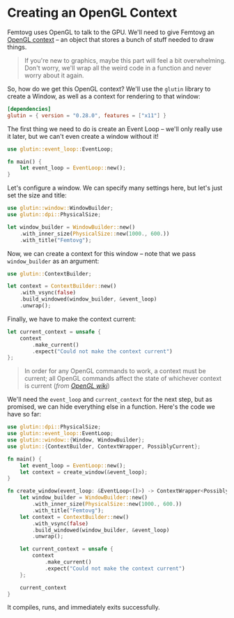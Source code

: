 # Creating an OpenGL Context

Femtovg uses OpenGL to talk to the GPU. We'll need to give Femtovg an [OpenGL context](https://www.khronos.org/opengl/wiki/OpenGL_Context) – an object that stores a bunch of stuff needed to draw things.

> If you're new to graphics, maybe this part will feel a bit overwhelming. Don't worry, we'll wrap all the weird code in a function and never worry about it again.

So, how do we get this OpenGL context? We'll use the `glutin` library to create a Window, as well as a context for rendering to that window:

```toml
[dependencies]
glutin = { version = "0.28.0", features = ["x11"] }
```

The first thing we need to do is create an Event Loop – we'll only really use it later, but we can't even create a window without it!

```rust
use glutin::event_loop::EventLoop;

fn main() {
    let event_loop = EventLoop::new();
}
```

Let's configure a window. We can specify many settings here, but let's just set the size and title:

```rust
use glutin::window::WindowBuilder;
use glutin::dpi::PhysicalSize;

let window_builder = WindowBuilder::new()
    .with_inner_size(PhysicalSize::new(1000., 600.))
    .with_title("Femtovg");
```

Now, we can create a context for this window – note that we pass `window_builder` as an argument:

```rust
use glutin::ContextBuilder;

let context = ContextBuilder::new()
    .with_vsync(false)
    .build_windowed(window_builder, &event_loop)
    .unwrap();
```

Finally, we have to make the context current:

```rust
let current_context = unsafe {
    context
        .make_current()
        .expect("Could not make the context current")
};
```

> In order for any OpenGL commands to work, a context must be current; all OpenGL commands affect the state of whichever context is current (*from [OpenGL wiki](https://www.khronos.org/opengl/wiki/OpenGL_Context)*)

We'll need the `event_loop` and `current_context` for the next step, but as promised, we can hide everything else in a function. Here's the code we have so far:

```rust
use glutin::dpi::PhysicalSize;
use glutin::event_loop::EventLoop;
use glutin::window::{Window, WindowBuilder};
use glutin::{ContextBuilder, ContextWrapper, PossiblyCurrent};

fn main() {
    let event_loop = EventLoop::new();
    let context = create_window(&event_loop);
}

fn create_window(event_loop: &EventLoop<()>) -> ContextWrapper<PossiblyCurrent, Window> {
    let window_builder = WindowBuilder::new()
        .with_inner_size(PhysicalSize::new(1000., 600.))
        .with_title("Femtovg");
    let context = ContextBuilder::new()
        .with_vsync(false)
        .build_windowed(window_builder, &event_loop)
        .unwrap();

    let current_context = unsafe {
        context
            .make_current()
            .expect("Could not make the context current")
    };

    current_context
}
```

It compiles, runs, and immediately exits successfully.
